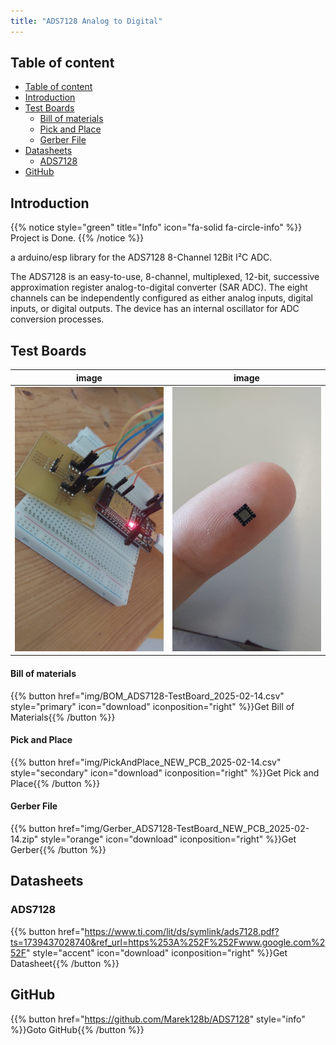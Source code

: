 ```yaml
---
title: "ADS7128 Analog to Digital"
---
```


## Table of content
<!-- TOC tocDepth:2..3 chapterDepth:2..6 -->
- [Table of content](#table-of-content)
- [Introduction](#introduction)
- [Test Boards](#test-boards)
    - [Bill of materials](#bill-of-materials)
    - [Pick and Place](#pick-and-place)
    - [Gerber File](#gerber-file)
- [Datasheets](#datasheets)
  - [ADS7128](#ads7128)
- [GitHub](#github)
<!-- /TOC -->

## Introduction

{{% notice style="green" title="Info" icon="fa-solid fa-circle-info" %}}
Project is Done.
{{% /notice %}}

a arduino/esp library for the ADS7128 8-Channel 12Bit I²C ADC.

The ADS7128 is an easy-to-use, 8-channel,
multiplexed, 12-bit, successive approximation register
analog-to-digital converter (SAR ADC). The eight
channels can be independently configured as either
analog inputs, digital inputs, or digital outputs. The
device has an internal oscillator for ADC conversion
processes.

## Test Boards
|image|image|
|-----|-----|
|![image](img/WhatsApp%20Image%202025-02-14%20at%2008.30.03.jpeg)|![image](img/WhatsApp%20Image%202025-02-14%20at%2008.30.04.jpeg)|


#### Bill of materials
{{% button href="img/BOM_ADS7128-TestBoard_2025-02-14.csv" style="primary" icon="download" iconposition="right" %}}Get Bill of Materials{{% /button %}}

#### Pick and Place
{{% button href="img/PickAndPlace_NEW_PCB_2025-02-14.csv" style="secondary" icon="download" iconposition="right" %}}Get Pick and Place{{% /button %}}

#### Gerber File
{{% button href="img/Gerber_ADS7128-TestBoard_NEW_PCB_2025-02-14.zip" style="orange" icon="download" iconposition="right" %}}Get Gerber{{% /button %}}

## Datasheets
### ADS7128
{{% button href="https://www.ti.com/lit/ds/symlink/ads7128.pdf?ts=1739437028740&ref_url=https%253A%252F%252Fwww.google.com%252F" style="accent" icon="download" iconposition="right" %}}Get Datasheet{{% /button %}}

## GitHub 
{{% button href="https://github.com/Marek128b/ADS7128" style="info" %}}Goto GitHub{{% /button %}}

